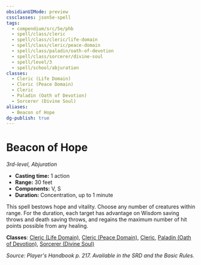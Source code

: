 ```yaml
---
obsidianUIMode: preview
cssclasses: json5e-spell
tags:
  - compendium/src/5e/phb
  - spell/class/cleric
  - spell/class/cleric/life-domain
  - spell/class/cleric/peace-domain
  - spell/class/paladin/oath-of-devotion
  - spell/class/sorcerer/divine-soul
  - spell/level/3
  - spell/school/abjuration
classes:
  - Cleric (Life Domain)
  - Cleric (Peace Domain)
  - Cleric
  - Paladin (Oath of Devotion)
  - Sorcerer (Divine Soul)
aliases:
  - Beacon of Hope
dg-publish: true
---
```

# Beacon of Hope
*3rd-level, Abjuration*  

- **Casting time:** 1 action
- **Range:** 30 feet
- **Components:** V, S
- **Duration:** Concentration, up to 1 minute

This spell bestows hope and vitality. Choose any number of creatures within range. For the duration, each target has advantage on Wisdom saving throws and death saving throws, and regains the maximum number of hit points possible from any healing.

**Classes**: [Cleric (Life Domain)](/Admin/CLI/classes/cleric-life-domain.md), [Cleric (Peace Domain)](/Admin/CLI/classes/cleric-peace-domain-tce.md), [Cleric](/Admin/CLI/classes/cleric.md), [Paladin (Oath of Devotion)](/Admin/CLI/classes/paladin-oath-of-devotion.md), [Sorcerer (Divine Soul)](/Admin/CLI/classes/sorcerer-divine-soul-xge.md)

*Source: Player's Handbook p. 217. Available in the SRD and the Basic Rules.*
